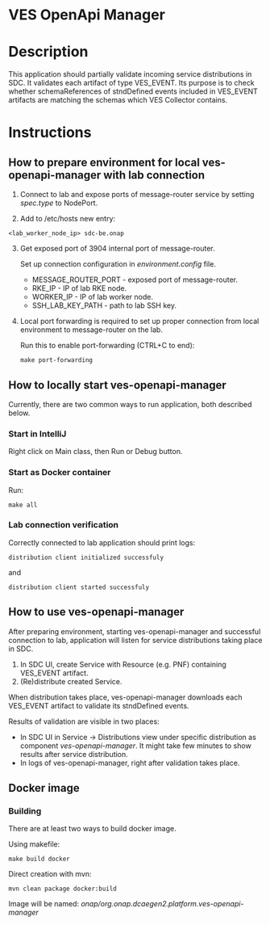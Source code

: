 # VES OpenApi Manager

# Description
This application should partially validate incoming service distributions in SDC. It validates each artifact of type
VES_EVENT. Its purpose is to check whether schemaReferences of stndDefined events included in VES_EVENT artifacts are
matching the schemas which VES Collector contains.

# Instructions

## How to prepare environment for local ves-openapi-manager with lab connection

1. Connect to lab and expose ports of message-router service by setting *spec.type* to NodePort.

2. Add to /etc/hosts new entry:
```
<lab_worker_node_ip> sdc-be.onap
```

3. Get exposed port of 3904 internal port of message-router.
   
   Set up connection configuration in *environment.config* file.
   - MESSAGE_ROUTER_PORT - exposed port of message-router.
   - RKE_IP - IP of lab RKE node.
   - WORKER_IP - IP of lab worker node.
   - SSH_LAB_KEY_PATH - path to lab SSH key.
    
4. Local port forwarding is required to set up proper connection from local environment to message-router on the lab.
   
   Run this to enable port-forwarding (CTRL+C to end):
   ```
   make port-forwarding
   ```
## How to locally start ves-openapi-manager
Currently, there are two common ways to run application, both described below.

### Start in IntelliJ
Right click on Main class, then Run or Debug button.

### Start as Docker container
Run:
```
make all
```

### Lab connection verification
Correctly connected to lab application should print logs:
```
distribution client initialized successfuly
```
and
```
distribution client started successfuly
```

## How to use ves-openapi-manager
After preparing environment, starting ves-openapi-manager and successful connection to lab, application will listen for
service distributions taking place in SDC. 

1. In SDC UI, create Service with Resource (e.g. PNF) containing VES_EVENT artifact.
2. (Re)distribute created Service.

When distribution takes place, ves-openapi-manager downloads each VES_EVENT artifact to validate its stndDefined events.

Results of validation are visible in two places:
- In SDC UI in Service -> Distributions view under specific distribution as component *ves-openapi-manager*.
  It might take few minutes to show results after service distribution.
- In logs of ves-openapi-manager, right after validation takes place.

## Docker image

### Building
There are at least two ways to build docker image.

Using makefile:
```
make build docker
```

Direct creation with mvn: 
```
mvn clean package docker:build
```

Image will be named: *onap/org.onap.dcaegen2.platform.ves-openapi-manager*